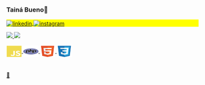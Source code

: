 
 <h3> Tainá Bueno👋 </h3>
 
<p align="left" style="background:yellow">
      <a href="https://www.linkedin.com/in/tain%C3%A1-bueno-574424204" target="_blank">
        <img align="center" src="https://img.shields.io/badge/-TainaBueno-05122A?style=flat&logo=linkedin" alt="linkedin"/>
      </a>
      <a href="https://www.instagram.com/taina__bueno/" target="_blank">
      <img align="center" src="https://img.shields.io/badge/-TainaBueno-05122A?style=flat&logo=instagram" alt="instagram"/>
      </a>
  </p>
  
 <div>
  <a href="https://github.com/Buenot">
  <img height="180em" src="https://github-readme-stats.vercel.app/api?username=buenot&show_icons=true&theme=tokyonight"/>
 <img height="180em" src="https://github-readme-stats.vercel.app/api/top-langs/?username=buenot&theme=tokyonight"/>
</div>
<div style="display: inline_block"><br>
  <img align="center" alt="buenot-Js" height="30" width="40" src="https://raw.githubusercontent.com/devicons/devicon/master/icons/javascript/javascript-plain.svg">
 <img align="center" alt="buenot-php" height="30" width="40" src="https://raw.githubusercontent.com/devicons/devicon/master/icons/php/php-original.svg">
  <img align="center" alt="buenot-HTML" height="30" width="40" src="https://raw.githubusercontent.com/devicons/devicon/master/icons/html5/html5-original.svg">
  <img align="center" alt="buenot-CSS" height="30" width="40" src="https://raw.githubusercontent.com/devicons/devicon/master/icons/css3/css3-original.svg">
</div>
 
  #
  
  🚀
